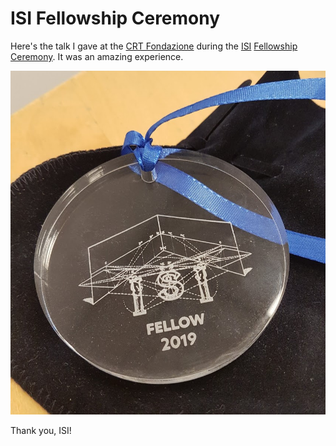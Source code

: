 # ISI Fellowship Ceremony

Here's the talk I gave at the [CRT
Fondazione](http://www.fondazionecrt.it) during the
[ISI](https://www.isi.it/en/home) [Fellowship
Ceremony](https://www.isi.it/en/news-events/science-crossroads-2019-meet-the-new-isi-fellows-and-the-lagrange-crt-foundation-prize-2019-winners-). It
was an amazing experience.

![ISI Fellowship medal](medal.jpg)

Thank you, ISI!
